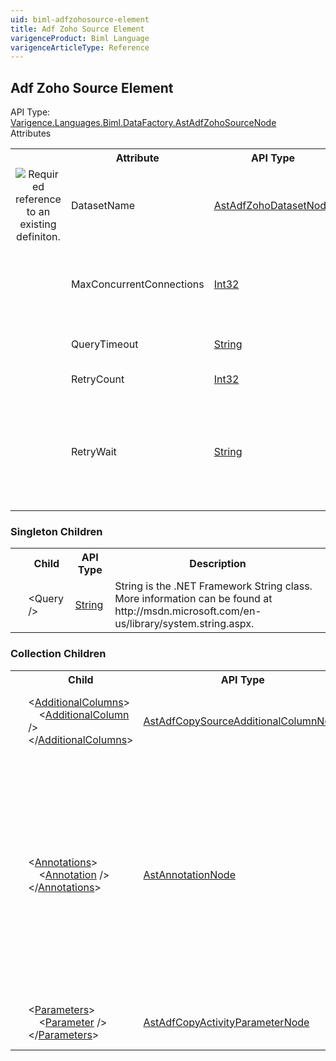 ```yaml
---
uid: biml-adfzohosource-element
title: Adf Zoho Source Element
varigenceProduct: Biml Language
varigenceArticleType: Reference
---
```

## Adf Zoho Source Element<div class="AssemblyInfoGroup"><div class="CrossReferenceGroup"><div class="CrossReferenceHeader">API Type:</div><div class="CrossReferenceValue"><a href="../api-reference/Varigence.Languages.Biml.DataFactory.AstAdfZohoSourceNode.html">Varigence.Languages.Biml.DataFactory.AstAdfZohoSourceNode</a></div></div></div><div class="AttributeGroup"><div class="AttributeGroupHeader">Attributes</div><table id="AttributeList" class="AttributeList"><tbody><tr><th class="AttributeIconColumnHeader">&nbsp;</th><th class="AttributeNameColumnHeader">Attribute</th><th class="AttributeTypeColumnHeader">API Type</th><th class="AttributeDefaultColumnHeader">Default</th><th class="AttributeSummaryColumnHeader">Description</th></tr><tr class="ad0"><td align="center" class="AttributeIcon"><img title="Required reference to an existing definiton." src="attributeRequiredReference.png"></td><td class="AttributeName">DatasetName</td><td class="AttributeType"><a href="../api-reference/Varigence.Languages.Biml.DataFactory.AstAdfZohoDatasetNode.html">AstAdfZohoDatasetNode</a></td><td class="AttributeDefault">&nbsp;</td><td class="AttributeSummary"><div class ="SummaryItem">Specifies a reference to the Zoho dataset that will supply the data.</div></td></tr><tr class="ad1"><td align="center" class="AttributeIcon"><img title="" src="attribute.png"></td><td class="AttributeName">MaxConcurrentConnections</td><td class="AttributeType"><a href="https://msdn.microsoft.com/en-us/library/System.Int32.aspx">Int32</a></td><td class="AttributeDefault">0</td><td class="AttributeSummary"><div class ="SummaryItem">Max number of simultaneous connections to the source.</div></td></tr><tr class="ad0"><td align="center" class="AttributeIcon"><img title="" src="attribute.png"></td><td class="AttributeName">QueryTimeout</td><td class="AttributeType"><a href="https://msdn.microsoft.com/en-us/library/System.String.aspx">String</a></td><td class="AttributeDefault">&quot;00:10:00&quot;</td><td class="AttributeSummary"><div class ="SummaryItem">How long to wait before timing out.</div></td></tr><tr class="ad1"><td align="center" class="AttributeIcon"><img title="" src="attribute.png"></td><td class="AttributeName">RetryCount</td><td class="AttributeType"><a href="https://msdn.microsoft.com/en-us/library/System.Int32.aspx">Int32</a></td><td class="AttributeDefault">0</td><td class="AttributeSummary"><div class ="SummaryItem">Number of retries.</div></td></tr><tr class="ad0"><td align="center" class="AttributeIcon"><img title="" src="attribute.png"></td><td class="AttributeName">RetryWait</td><td class="AttributeType"><a href="https://msdn.microsoft.com/en-us/library/System.String.aspx">String</a></td><td class="AttributeDefault">&nbsp;</td><td class="AttributeSummary"><div class ="SummaryItem">String representing the retry wait. Pattern: ((\\d+)\\.)?(\\d\\d):(60|([0-5][0-9])):(60|([0-5][0-9]))</div></td></tr></tbody></table></div><div class="ChildGroup">### Singleton Children<table id="ChildList" class="ChildList"><tbody><tr><th class="ChildIconColumnHeader">&nbsp;</th><th class="ChildNameColumnHeader">Child</th><th class="ChildTypeColumnHeader">API Type</th><th class="ChildSummaryColumnHeader">Description</th></tr><tr class="cd0"><td align="center" class="ChildIcon"><img title="" src="singletonChild.png"></td><td class="ChildName"><span class="punc">&lt;</span>Query<span class="punc"> /&gt;</span></td><td class="ChildType"><a href="https://msdn.microsoft.com/en-us/library/System.String.aspx">String</a></td><td class="ChildSummary">String is the .NET Framework String class.  More information can be found at http://msdn.microsoft.com/en-us/library/system.string.aspx.</td></tr></tbody></table></div><div class="ChildGroup">### Collection Children<table id="ChildList" class="ChildList"><tbody><tr><th class="ChildIconColumnHeader">&nbsp;</th><th class="ChildNameColumnHeader">Child</th><th class="ChildTypeColumnHeader">API Type</th><th class="ChildSummaryColumnHeader">Description</th></tr><tr class="cd0"><td align="center" class="ChildIcon"><img title="" src="collectionChild.png"><div class="RequiredIcon" title="Required Child"></div><td class="ChildName"><span class="punc">&lt;</span><a href=Varigence.Languages.Biml.DataFactory.AstAdfAdditionalColumnsSourceBaseNode_AdditionalColumns.html">AdditionalColumns</a><span class="punc">&gt;</span><br />&nbsp;&nbsp;&nbsp;&nbsp;<span class="punc">&lt;</span><a href=Varigence.Languages.Biml.DataFactory.AstAdfCopySourceAdditionalColumnNode.html">AdditionalColumn</a> <span class="punc">/&gt;</span><br /><span class="punc">&lt;/</span><a href=Varigence.Languages.Biml.DataFactory.AstAdfAdditionalColumnsSourceBaseNode_AdditionalColumns.html">AdditionalColumns</a><span class="punc">&gt;</span></td><td class="ChildType"><a href="../api-reference/Varigence.Languages.Biml.DataFactory.AstAdfCopySourceAdditionalColumnNode.html">AstAdfCopySourceAdditionalColumnNode</a></td><td class="ChildSummary"><div class ="SummaryItem">Specifies a list of additional columns to be used in the copy activity.</div></td></tr><tr class="cd1"><td align="center" class="ChildIcon"><img title="" src="collectionChild.png"><div class="RequiredIcon" title="Required Child"></div><td class="ChildName"><span class="punc">&lt;</span><a href=Varigence.Languages.Biml.AstNode_Annotations.html">Annotations</a><span class="punc">&gt;</span><br />&nbsp;&nbsp;&nbsp;&nbsp;<span class="punc">&lt;</span><a href=Varigence.Languages.Biml.AstAnnotationNode.html">Annotation</a> <span class="punc">/&gt;</span><br /><span class="punc">&lt;/</span><a href=Varigence.Languages.Biml.AstNode_Annotations.html">Annotations</a><span class="punc">&gt;</span></td><td class="ChildType"><a href="../api-reference/Varigence.Languages.Biml.AstAnnotationNode.html">AstAnnotationNode</a></td><td class="ChildSummary"><div class ="SummaryItem">This is a collection of annotation items that can be used to specify documentation, tags, or other information.  Annotations are particularly useful for storing information about nodes that can be used by BimlScript code.</div></td></tr><tr class="cd0"><td align="center" class="ChildIcon"><img title="" src="collectionChild.png"><div class="RequiredIcon" title="Required Child"></div><td class="ChildName"><span class="punc">&lt;</span><a href=Varigence.Languages.Biml.DataFactory.AstAdfDatasetSourceBaseNode_Parameters.html">Parameters</a><span class="punc">&gt;</span><br />&nbsp;&nbsp;&nbsp;&nbsp;<span class="punc">&lt;</span><a href=Varigence.Languages.Biml.DataFactory.AstAdfCopyActivityParameterNode.html">Parameter</a> <span class="punc">/&gt;</span><br /><span class="punc">&lt;/</span><a href=Varigence.Languages.Biml.DataFactory.AstAdfDatasetSourceBaseNode_Parameters.html">Parameters</a><span class="punc">&gt;</span></td><td class="ChildType"><a href="../api-reference/Varigence.Languages.Biml.DataFactory.AstAdfCopyActivityParameterNode.html">AstAdfCopyActivityParameterNode</a></td><td class="ChildSummary"><div class ="SummaryItem">Specifies the Dataset parameters to be used.</div></td></tr></tbody></table></div>